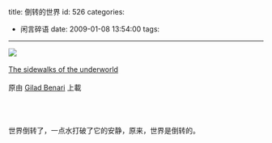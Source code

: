 title: 倒转的世界
id: 526
categories:
  - 闲言碎语
date: 2009-01-08 13:54:00
tags:
---

[![](http://m1.img.libdd.com/farm4/2012/0821/17/8770FF9C954C3E1F3C817AFE7EC8D9345DFEAF5EF698_160_240.JPEG)</img>](http://www.flickr.com/photos/giladbenari/3176628662/ "photo sharing")
</br>
</br><span>[The sidewalks of the underworld](http://www.flickr.com/photos/giladbenari/3176628662/)
</br>
</br>原由 [Gilad Benari](http://www.flickr.com/people/giladbenari/) 上載
</br></span>
</br>
</br>
</br>

世界倒转了，一点水打破了它的安静，原来，世界是倒转的。